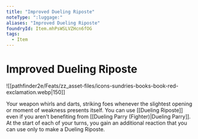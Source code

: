 ```yaml
---
title: "Improved Dueling Riposte"
noteType: ":luggage:"
aliases: "Improved Dueling Riposte"
foundryId: Item.mhPsWSLVZHcn6fOG
tags:
  - Item
---
```


# Improved Dueling Riposte
![[pathfinder2e/Feats/zz_asset-files/icons-sundries-books-book-red-exclamation.webp|150]]

Your weapon whirls and darts, striking foes whenever the slightest opening or moment of weakness presents itself. You can use [[Dueling Riposte]] even if you aren't benefiting from [[Dueling Parry (Fighter)|Dueling Parry]]. At the start of each of your turns, you gain an additional reaction that you can use only to make a Dueling Riposte.
